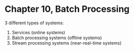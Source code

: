 # Chapter 10, Batch Processing

3 different types of systems:

<ol>
    <li>Services (online systems)</li>
    <li>Batch processing systems (offline systems)</li>
    <li>Stream processing systems (near-real-time systems)</li>
</ol>